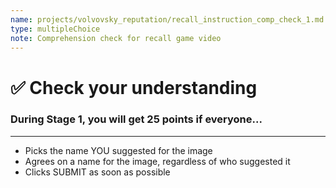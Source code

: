 ```yaml
---
name: projects/volvovsky_reputation/recall_instruction_comp_check_1.md
type: multipleChoice
note: Comprehension check for recall game video
---
```


# ✅ Check your understanding

### During Stage 1, you will get 25 points if everyone...

---

- Picks the name YOU suggested for the image
- Agrees on a name for the image, regardless of who suggested it
- Clicks SUBMIT as soon as possible

